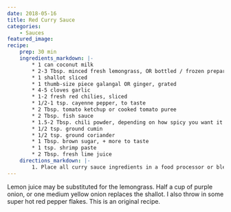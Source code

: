 ```yaml
---
date: 2018-05-16
title: Red Curry Sauce
categories:
    - Sauces
featured_image: 
recipe:
    prep: 30 min
    ingredients_markdown: |-
        * 1 can coconut milk
        * 2-3 Tbsp. minced fresh lemongrass, OR bottled / frozen prepared lemongrass
        * 1 shallot sliced
        * 1 thumb-size piece galangal OR ginger, grated
        * 4-5 cloves garlic
        * 1-2 fresh red chilies, sliced
        * 1/2-1 tsp. cayenne pepper, to taste
        * 2 Tbsp. tomato ketchup or cooked tomato puree
        * 2 Tbsp. fish sauce
        * 1.5-2 Tbsp. chili powder, depending on how spicy you want it
        * 1/2 tsp. ground cumin
        * 1/2 tsp. ground coriander
        * 1 Tbsp. brown sugar, + more to taste
        * 1 tsp. shrimp paste
        * 2 Tbsp. fresh lime juice
    directions_markdown: |-
        1. Place all curry sauce ingredients in a food processor or blender. Process well.
---
```

Lemon juice may be substituted for the lemongrass. Half a cup of purple onion, or one medium yellow onion replaces the 
shallot. I also throw in some super hot red pepper flakes. This is an original recipe.
